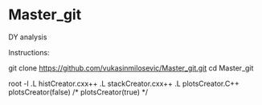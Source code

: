 # Master_git
DY analysis

Instructions:

git clone https://github.com/vukasinmilosevic/Master_git.git
cd Master_git

root -l
.L histCreator.cxx++
.L stackCreator.cxx++
.L plotsCreator.C++
plotsCreator(false) /* plotsCreator(true) */
